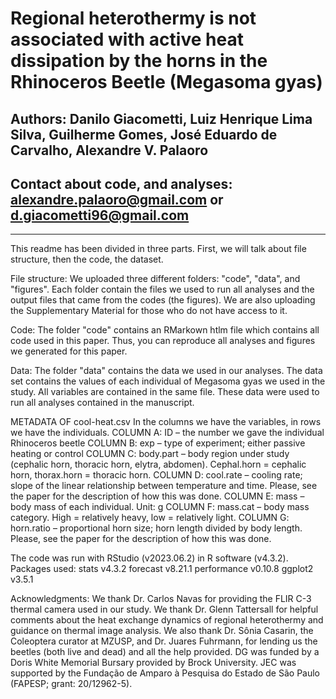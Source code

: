 # Regional heterothermy is not associated with active heat dissipation by the horns in the Rhinoceros Beetle (Megasoma gyas)
## Authors: Danilo Giacometti, Luiz Henrique Lima Silva, Guilherme Gomes, José Eduardo de Carvalho, Alexandre V. Palaoro
## Contact about code, and analyses: alexandre.palaoro@gmail.com or d.giacometti96@gmail.com
________________________________________
This readme has been divided in three parts. First, we will talk about file structure, then the code, the dataset.

File structure:
We uploaded three different folders: "code", "data", and "figures". Each folder contain the files we used to run all analyses and the output files that came from the codes (the figures). We are also uploading the Supplementary Material for those who do not have access to it.

Code:
The folder "code" contains an RMarkown htlm file which contains all code used in this paper. Thus, you can reproduce all analyses and figures we generated for this paper.

Data:
The folder "data" contains the data we used in our analyses.
The data set contains the values of each individual of Megasoma gyas we used in the study. All variables are contained in the same file. These data were used to run all analyses contained in the manuscript.

METADATA OF cool-heat.csv
In the columns we have the variables, in rows we have the individuals.
COLUMN A: ID – the number we gave the individual Rhinoceros beetle
COLUMN B: exp – type of experiment; either passive heating or control
COLUMN C: body.part – body region under study (cephalic horn, thoracic horn, elytra, abdomen). Cephal.horn = cephalic horn, thorax.horn = thoracic horn.
COLUMN D: cool.rate – cooling rate; slope of the linear relationship between temperature and time. Please, see the paper for the description of how this was done.
COLUMN E: mass – body mass of each individual. Unit: g
COLUMN F: mass.cat – body mass category. High = relatively heavy, low = relatively light.
COLUMN G: horn.ratio – proportional horn size; horn length divided by body length. Please, see the paper for the description of how this was done.

The code was run with RStudio (v2023.06.2) in R software (v4.3.2).
Packages used:
stats v4.3.2
forecast v8.21.1
performance v0.10.8
ggplot2 v3.5.1

Acknowledgments:
We thank Dr. Carlos Navas for providing the FLIR C-3 thermal camera used in our study. We thank Dr. Glenn Tattersall for helpful comments about the heat exchange dynamics of regional heterothermy and guidance on thermal image analysis. We also thank Dr. Sônia Casarin, the Coleoptera curator at MZUSP, and Dr. Juares Fuhrmann, for lending us the beetles (both live and dead) and all the help provided. DG was funded by a Doris White Memorial Bursary provided by Brock University. JEC was supported by the Fundação de Amparo à Pesquisa do Estado de São Paulo (FAPESP; grant: 20/12962-5).
